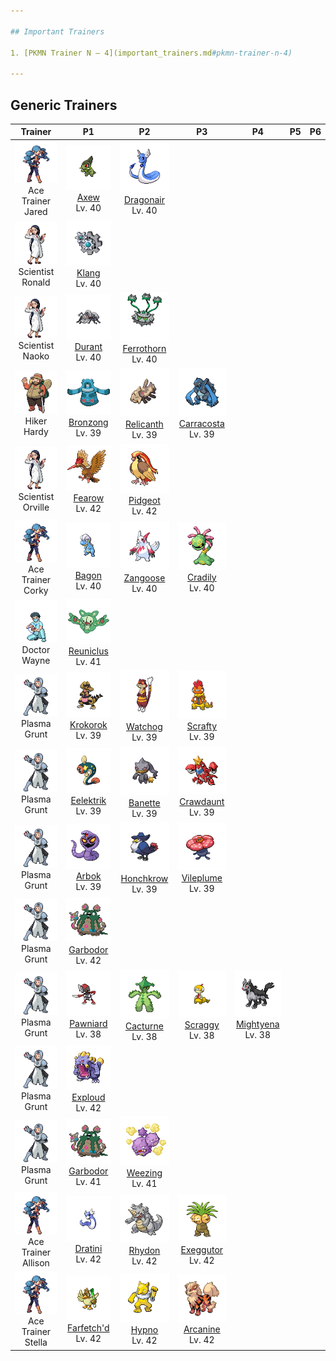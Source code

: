 ```yaml
---

## Important Trainers

1. [PKMN Trainer N – 4](important_trainers.md#pkmn-trainer-n-4)

---
```


## Generic Trainers</h3>

| Trainer | P1 | P2 | P3 | P4 | P5 | P6 |
|:-------:|:--:|:--:|:--:|:--:|:--:|:--:|
| ![Ace Trainer Jared](../../assets/trainers/ace_trainer.png "Ace Trainer Jared")<br>Ace Trainer Jared | ![Axew](../../assets/sprites/axew/front.png)<br>[Axew](../../pokemon/axew.md/)<br>Lv. 40 | ![Dragonair](../../assets/sprites/dragonair/front.png)<br>[Dragonair](../../pokemon/dragonair.md/)<br>Lv. 40 |
| ![Scientist Ronald](../../assets/trainers/scientist.png "Scientist Ronald")<br>Scientist Ronald | ![Klang](../../assets/sprites/klang/front.png)<br>[Klang](../../pokemon/klang.md/)<br>Lv. 40 |
| ![Scientist Naoko](../../assets/trainers/scientist.png "Scientist Naoko")<br>Scientist Naoko | ![Durant](../../assets/sprites/durant/front.png)<br>[Durant](../../pokemon/durant.md/)<br>Lv. 40 | ![Ferrothorn](../../assets/sprites/ferrothorn/front.png)<br>[Ferrothorn](../../pokemon/ferrothorn.md/)<br>Lv. 40 |
| ![Hiker Hardy](../../assets/trainers/hiker.png "Hiker Hardy")<br>Hiker Hardy | ![Bronzong](../../assets/sprites/bronzong/front.png)<br>[Bronzong](../../pokemon/bronzong.md/)<br>Lv. 39 | ![Relicanth](../../assets/sprites/relicanth/front.png)<br>[Relicanth](../../pokemon/relicanth.md/)<br>Lv. 39 | ![Carracosta](../../assets/sprites/carracosta/front.png)<br>[Carracosta](../../pokemon/carracosta.md/)<br>Lv. 39 |
| ![Scientist Orville](../../assets/trainers/scientist.png "Scientist Orville")<br>Scientist Orville | ![Fearow](../../assets/sprites/fearow/front.png)<br>[Fearow](../../pokemon/fearow.md/)<br>Lv. 42 | ![Pidgeot](../../assets/sprites/pidgeot/front.png)<br>[Pidgeot](../../pokemon/pidgeot.md/)<br>Lv. 42 |
| ![Ace Trainer Corky](../../assets/trainers/ace_trainer.png "Ace Trainer Corky")<br>Ace Trainer Corky | ![Bagon](../../assets/sprites/bagon/front.png)<br>[Bagon](../../pokemon/bagon.md/)<br>Lv. 40 | ![Zangoose](../../assets/sprites/zangoose/front.png)<br>[Zangoose](../../pokemon/zangoose.md/)<br>Lv. 40 | ![Cradily](../../assets/sprites/cradily/front.png)<br>[Cradily](../../pokemon/cradily.md/)<br>Lv. 40 |
| ![Doctor Wayne](../../assets/trainers/doctor.png "Doctor Wayne")<br>Doctor Wayne | ![Reuniclus](../../assets/sprites/reuniclus/front.png)<br>[Reuniclus](../../pokemon/reuniclus.md/)<br>Lv. 41 |
| ![Plasma Grunt](../../assets/trainers/plasma_grunt.png "Plasma Grunt")<br>Plasma Grunt | ![Krokorok](../../assets/sprites/krokorok/front.png)<br>[Krokorok](../../pokemon/krokorok.md/)<br>Lv. 39 | ![Watchog](../../assets/sprites/watchog/front.png)<br>[Watchog](../../pokemon/watchog.md/)<br>Lv. 39 | ![Scrafty](../../assets/sprites/scrafty/front.png)<br>[Scrafty](../../pokemon/scrafty.md/)<br>Lv. 39 |
| ![Plasma Grunt](../../assets/trainers/plasma_grunt.png "Plasma Grunt")<br>Plasma Grunt | ![Eelektrik](../../assets/sprites/eelektrik/front.png)<br>[Eelektrik](../../pokemon/eelektrik.md/)<br>Lv. 39 | ![Banette](../../assets/sprites/banette/front.png)<br>[Banette](../../pokemon/banette.md/)<br>Lv. 39 | ![Crawdaunt](../../assets/sprites/crawdaunt/front.png)<br>[Crawdaunt](../../pokemon/crawdaunt.md/)<br>Lv. 39 |
| ![Plasma Grunt](../../assets/trainers/plasma_grunt.png "Plasma Grunt")<br>Plasma Grunt | ![Arbok](../../assets/sprites/arbok/front.png)<br>[Arbok](../../pokemon/arbok.md/)<br>Lv. 39 | ![Honchkrow](../../assets/sprites/honchkrow/front.png)<br>[Honchkrow](../../pokemon/honchkrow.md/)<br>Lv. 39 | ![Vileplume](../../assets/sprites/vileplume/front.png)<br>[Vileplume](../../pokemon/vileplume.md/)<br>Lv. 39 |
| ![Plasma Grunt](../../assets/trainers/plasma_grunt.png "Plasma Grunt")<br>Plasma Grunt | ![Garbodor](../../assets/sprites/garbodor/front.png)<br>[Garbodor](../../pokemon/garbodor.md/)<br>Lv. 42 |
| ![Plasma Grunt](../../assets/trainers/plasma_grunt.png "Plasma Grunt")<br>Plasma Grunt | ![Pawniard](../../assets/sprites/pawniard/front.png)<br>[Pawniard](../../pokemon/pawniard.md/)<br>Lv. 38 | ![Cacturne](../../assets/sprites/cacturne/front.png)<br>[Cacturne](../../pokemon/cacturne.md/)<br>Lv. 38 | ![Scraggy](../../assets/sprites/scraggy/front.png)<br>[Scraggy](../../pokemon/scraggy.md/)<br>Lv. 38 | ![Mightyena](../../assets/sprites/mightyena/front.png)<br>[Mightyena](../../pokemon/mightyena.md/)<br>Lv. 38 |
| ![Plasma Grunt](../../assets/trainers/plasma_grunt.png "Plasma Grunt")<br>Plasma Grunt | ![Exploud](../../assets/sprites/exploud/front.png)<br>[Exploud](../../pokemon/exploud.md/)<br>Lv. 42 |
| ![Plasma Grunt](../../assets/trainers/plasma_grunt.png "Plasma Grunt")<br>Plasma Grunt | ![Garbodor](../../assets/sprites/garbodor/front.png)<br>[Garbodor](../../pokemon/garbodor.md/)<br>Lv. 41 | ![Weezing](../../assets/sprites/weezing/front.png)<br>[Weezing](../../pokemon/weezing.md/)<br>Lv. 41 |
| ![Ace Trainer Allison](../../assets/trainers/ace_trainer.png "Ace Trainer Allison")<br>Ace Trainer Allison | ![Dratini](../../assets/sprites/dratini/front.png)<br>[Dratini](../../pokemon/dratini.md/)<br>Lv. 42 | ![Rhydon](../../assets/sprites/rhydon/front.png)<br>[Rhydon](../../pokemon/rhydon.md/)<br>Lv. 42 | ![Exeggutor](../../assets/sprites/exeggutor/front.png)<br>[Exeggutor](../../pokemon/exeggutor.md/)<br>Lv. 42 |
| ![Ace Trainer Stella](../../assets/trainers/ace_trainer.png "Ace Trainer Stella")<br>Ace Trainer Stella | ![Farfetch'd](../../assets/sprites/farfetchd/front.png)<br>[Farfetch'd](../../pokemon/farfetchd.md/)<br>Lv. 42 | ![Hypno](../../assets/sprites/hypno/front.png)<br>[Hypno](../../pokemon/hypno.md/)<br>Lv. 42 | ![Arcanine](../../assets/sprites/arcanine/front.png)<br>[Arcanine](../../pokemon/arcanine.md/)<br>Lv. 42 |

